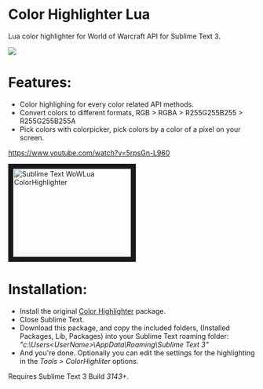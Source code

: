 # Color Highlighter Lua
Lua color highlighter for World of Warcraft API for Sublime Text 3.

![](https://i.imgur.com/GCGpwwC.png)

# Features:
* Color highlighing for every color related API methods.
* Convert colors to different formats, RGB > RGBA > R255G255B255 > R255G255B255A
* Pick colors with colorpicker, pick colors by a color of a pixel on your screen.

https://www.youtube.com/watch?v=5rpsGn-L960

<a href="http://www.youtube.com/watch?feature=player_embedded&v=watch?v=5rpsGn-L960
" target="_blank"><img src="http://img.youtube.com/vi/watch?v=5rpsGn-L960/0.jpg" 
alt="Sublime Text WoWLua ColorHighlighter" width="240" height="180" border="10" /></a>

# Installation:
* Install the original [Color Highlighter](https://packagecontrol.io/packages/Color%20Highlighter) package.
* Close Sublime Text.
* Download this package, and copy the included folders, (Installed Packages, Lib, Packages) into your Sublime Text roaming folder: *"c:\Users\<UserName>\AppData\Roaming\Sublime Text 3"*
* And you're done. Optionally you can edit the settings for the highlighting in the *Tools > ColorHighliter* options.


Requires Sublime Text 3 Build *3143+*.
